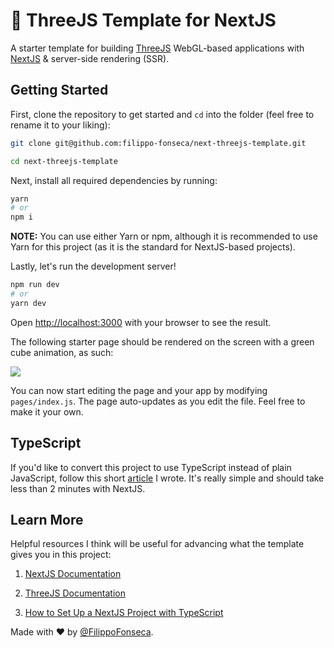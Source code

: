 # 🌳 ThreeJS Template for NextJS

A starter template for building [ThreeJS](https://threejs.org) WebGL-based applications with [NextJS](https://nextjs.org) & server-side rendering (SSR).

## Getting Started

First, clone the repository to get started and `cd` into the folder (feel free to rename it to your liking):

```bash
git clone git@github.com:filippo-fonseca/next-threejs-template.git

cd next-threejs-template
```

Next, install all required dependencies by running:

```bash
yarn
# or
npm i
```

**NOTE:** You can use either Yarn or npm, although it is recommended to use Yarn for this project (as it is the standard for NextJS-based projects).

Lastly, let's run the development server!

```bash
npm run dev
# or
yarn dev
```

Open [http://localhost:3000](http://localhost:3000) with your browser to see the result.

The following starter page should be rendered on the screen with a green cube animation, as such:

<img src="https://i.ibb.co/pXNv0vv/Screen-Shot-2020-12-03-at-11-28-57.png" />

You can now start editing the page and your app by modifying `pages/index.js`. The page auto-updates as you edit the file. Feel free to make it your own.

## TypeScript

If you'd like to convert this project to use TypeScript instead of plain JavaScript, follow this short [article](https://dev.to/filippofonseca/how-to-set-up-a-next-js-project-with-typescript-and-react-576h) I wrote. It's really simple and should take less than 2 minutes with NextJS.

## Learn More

Helpful resources I think will be useful for advancing what the template gives you in this project:

1. [NextJS Documentation](https://nextjs.org/docs)

2. [ThreeJS Documentation](https://threejs.org/docs)

3. [How to Set Up a NextJS Project with TypeScript](https://dev.to/filippofonseca/how-to-set-up-a-next-js-project-with-typescript-and-react-576h)

Made with ❤️ by [@FilippoFonseca](https://www.twitter.com/FilippoFonseca).